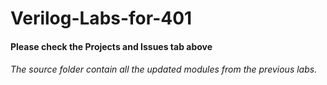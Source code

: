 # Verilog-Labs-for-401

#### Please check the Projects and Issues tab above
###### The source folder contain all the updated modules from the previous labs.
